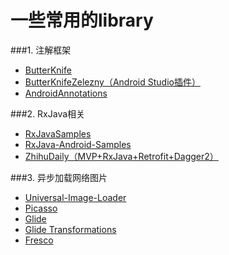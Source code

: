 # 一些常用的library
###1. 注解框架
* [ButterKnife](https://github.com/JakeWharton/butterknife)               
* [ButterKnifeZelezny（Android Studio插件）](https://github.com/avast/android-butterknife-zelezny)
* [AndroidAnnotations](https://github.com/excilys/androidannotations)   

###2. RxJava相关
* [RxJavaSamples](https://github.com/rengwuxian/RxJavaSamples)
* [RxJava-Android-Samples](https://github.com/kaushikgopal/RxJava-Android-Samples)
* [ZhihuDaily（MVP+RxJava+Retrofit+Dagger2）](https://github.com/baiiu/ZhihuDaily)
 
###3. 异步加载网络图片
* [Universal-Image-Loader](https://github.com/nostra13/Android-Universal-Image-Loader)
* [Picasso](https://github.com/square/picasso)
* [Glide](https://github.com/bumptech/glide)
* [Glide Transformations](https://github.com/wasabeef/glide-transformations)
* [Fresco](https://github.com/facebook/fresco)
